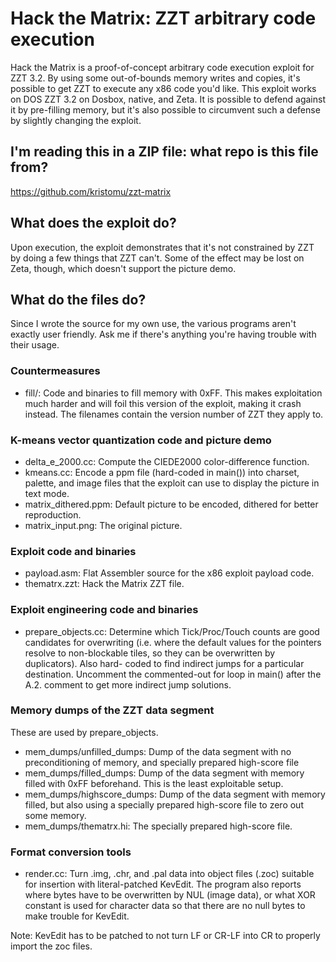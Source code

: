 # Hack the Matrix: ZZT arbitrary code execution

Hack the Matrix is a proof-of-concept arbitrary code execution exploit for ZZT
3.2. By using some out-of-bounds memory writes and copies, it's possible to get
ZZT to execute any x86 code you'd like. This exploit works on DOS ZZT 3.2 on
Dosbox, native, and Zeta. It is possible to defend against it by pre-filling
memory, but it's also possible to circumvent such a defense by slightly
changing the exploit.

## I'm reading this in a ZIP file: what repo is this file from?

https://github.com/kristomu/zzt-matrix

## What does the exploit do?

Upon execution, the exploit demonstrates that it's not constrained by ZZT by
doing a few things that ZZT can't. Some of the effect may be lost on Zeta,
though, which doesn't support the picture demo.

## What do the files do?

Since I wrote the source for my own use, the various programs aren't exactly
user friendly. Ask me if there's anything you're having trouble with their
usage.

### Countermeasures

- fill/: Code and binaries to fill memory with 0xFF. This makes exploitation much harder and will foil this version of the exploit, making it crash instead. The filenames contain the version number of ZZT they apply to.

### K-means vector quantization code and picture demo

- delta\_e\_2000.cc: Compute the CIEDE2000 color-difference function.
- kmeans.cc: Encode a ppm file (hard-coded in main()) into charset, palette, and image files that the exploit can use to display the picture in text mode.
- matrix_dithered.ppm: Default picture to be encoded, dithered for better reproduction.
- matrix_input.png: The original picture.

### Exploit code and binaries

- payload.asm: Flat Assembler source for the x86 exploit payload code.
- thematrx.zzt: Hack the Matrix ZZT file.

### Exploit engineering code and binaries

- prepare_objects.cc: Determine which Tick/Proc/Touch counts are good candidates
for overwriting (i.e. where the default values for the pointers resolve to
non-blockable tiles, so they can be overwritten by duplicators). Also hard-
coded to find indirect jumps for a particular destination. Uncomment the
commented-out for loop in main() after the A.2. comment to get more indirect
jump solutions.

### Memory dumps of the ZZT data segment

These are used by prepare_objects.

- mem\_dumps/unfilled\_dumps: Dump of the data segment with no preconditioning of memory, and specially prepared high-score file
- mem\_dumps/filled\_dumps: Dump of the data segment with memory filled with 0xFF beforehand. This is the least exploitable setup.
- mem\_dumps/highscore\_dumps: Dump of the data segment with memory filled, but also using a specially prepared high-score file to zero out some memory.
- mem\_dumps/thematrx.hi: The specially prepared high-score file.

### Format conversion tools

- render.cc: Turn .img, .chr, and .pal data into object files (.zoc) suitable
for insertion with literal-patched KevEdit. The program also reports where
bytes have to be overwritten by NUL (image data), or what XOR constant is used
for character data so that there are no null bytes to make trouble for KevEdit.

Note: KevEdit has to be patched to not turn LF or CR-LF into CR to properly
import the zoc files.
